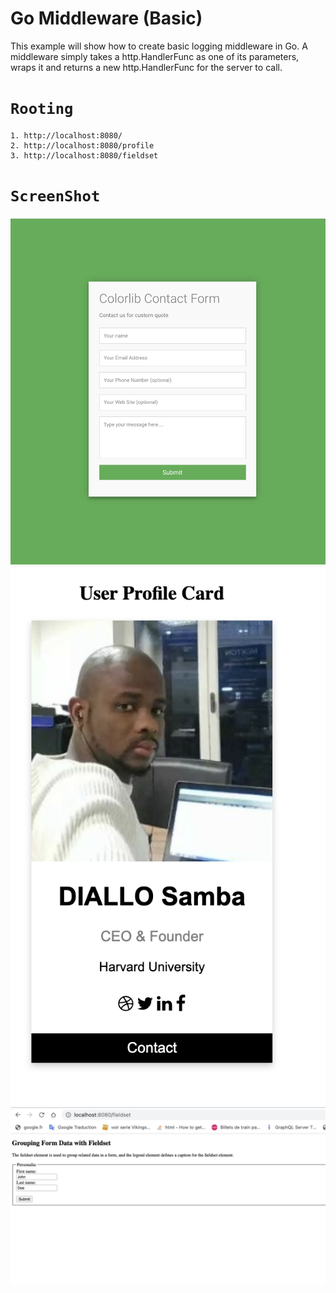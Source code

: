 # Go Middleware (Basic)
This example will show how to create basic logging middleware in Go.
A middleware simply takes a http.HandlerFunc as one of its parameters, wraps it and returns a new http.HandlerFunc for the server to call.

# `Rooting`

    1. http://localhost:8080/
    2. http://localhost:8080/profile
    3. http://localhost:8080/fieldset
# `ScreenShot`


<img src="1.png">
<img src="2.png">
<img src="3.png">
